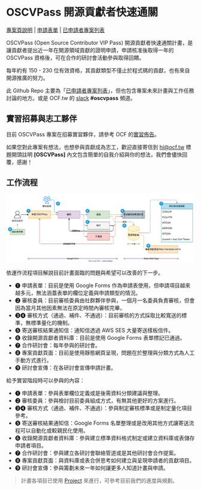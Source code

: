 # OSCVPass 開源貢獻者快速通關

[專案頁說明](https://ocf.tw/p/oscvpass/) | [申請表單](https://forms.gle/j62bUmTy1hKKGm7n6) | [已申請者專案列表](https://oscvpass.ocf.tw/)

OSCVPass (Open Source Contributor VIP Pass) 開源貢獻者快速通關計畫，是讓貢獻者提出近一年在開源領域貢獻的證明申請，申請核准後取得一年的 OSCVPass 資格後，可在合作的研討會活動參與取得回饋。

每年約有 150 - 230 位有效資格，其貢獻類型不僅止於程式碼的貢獻，也有來自開源推廣的努力。

此 Github Repo 主要為「[已申請者專案列表](https://oscvpass.ocf.tw/)」，但也包含專案未來計畫與工作任務討論的地方。或是 OCF.tw 的 [slack](https://ocftw.slack.com/) **#oscvpass** 頻道。

## 實習招募與志工夥伴

目前 OSCVPass 專案在招募實習夥伴，請參考 OCF 的[實習佈告](https://blog.ocf.tw/2023/06/intern-oscvpass.html)。

如果您對此專案有想法，也想參與貢獻成為志工，歡迎直接寄信到 [hi@ocf.tw](mailto:hi@ocf.tw) 標題開頭註明 **[OSCVPass]** 內文包含簡單的自我介紹與你的想法，我們會儘快回覆，感謝！

## 工作流程

![](img/oscvpass.svg)

依運作流程項目解說目前計畫面臨的問題與希望可以改善的下一步。

- ➊ 申請表單：目前是使用 Google Forms 作為申請表使用，但申請項目越來越多元，無法涵蓋表單的欄位定義與申請類型的情況。
- ➋ 審核委員：目前審核委員由社群夥伴參與，一個月一名委員負責審核，但會因為當月其他因素無法在原定時間內審核完畢。
- ➌➍ 審核方式（通過、補件、不通過）：目前審核的方式採取比較寬送的標準，無標準量化的機制。
- ➎ 寄送審核結果通知信：通知信透過 AWS SES 大量寄送樣板信件。
- ➏ 收錄開源貢獻者資料庫：目前是使用 Google Forms 表單標記已通過。
- ➐ 合作研討會：每年參與的研討會。
- ➑ 專案貢獻頁面：目前是使用靜態網頁呈現，問題在於整理與分類方式為人工手動方式進行。
- ➒ 研討會宣傳：在各研討會宣傳申請計畫。

給予實習階段時可以參與的內容：

- ➊ 申請表單：參與表單欄位定義或是後需資料分類建議與整理。
- ➋ 審核委員：參與檢討目前委員組成方式，有無其他更好的方案進行。
- ➌➍ 審核方式（通過、補件、不通過）：參與制定審核標準或是制定量化項目參考。
- ➎ 寄送審核結果通知信：Google Forms 名單整理或是改用其他方式讓寄送流程可以自動化或較親民化使用。
- ➏ 收錄開源貢獻者資料庫：參與建立標準資料格式制定或建立資料庫或表儲存申請者項目。
- ➐ 合作研討會：參與建立各研討會聯絡管道或是其他研討會合作提案。
- ➑ 專案貢獻頁面：與資料庫或表合併思考如何建立與呈現申請者的貢獻項目。
- ➒ 研討會宣傳：參與籌劃未來一年如何讓更多人知道計畫與申請。

> 計畫各項目已使用 [Project](https://github.com/orgs/ocftw/projects/3) 來進行，可參考目前我們的進度與規劃。
